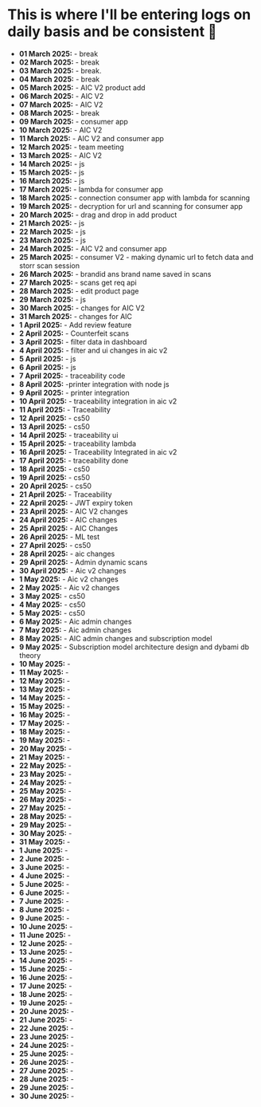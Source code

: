 # This is where I'll be entering logs on daily basis and be consistent 🤖
- **01 March 2025:** - break 
- **02 March 2025:** - break
- **03 March 2025:** - break. 
- **04 March 2025:** - break 
- **05 March 2025:** - AIC V2 product add
- **06 March 2025:** - AIC V2
- **07 March 2025:** - AIC V2
- **08 March 2025:** - break
- **09 March 2025:** - consumer app
- **10 March 2025:** - AIC V2
- **11 March 2025:** - AIC V2 and consumer app
- **12 March 2025:** - team meeting 
- **13 March 2025:** - AIC V2
- **14 March 2025:** - js 
- **15 March 2025:** - js 
- **16 March 2025:** - js
- **17 March 2025:** - lambda for consumer app
- **18 March 2025:** - connection consumer app with lambda for scanning 
- **19 March 2025:** - decryption for url and scanning for consumer app
- **20 March 2025:** - drag and drop in add product 
- **21 March 2025:** - js
- **22 March 2025:** - js
- **23 March 2025:** - js
- **24 March 2025:** - AIC V2 and consumer app
- **25 March 2025:** - consumer V2 - making dynamic url to fetch data and storr scan session 
- **26 March 2025:** - brandid ans brand name saved in scans
- **27 March 2025:** - scans get req api
- **28 March 2025:** - edit product page 
- **29 March 2025:** - js
- **30 March 2025:** - changes for AIC V2
- **31 March 2025:** - changes for AIC 
- **1 April 2025:** - Add review feature
- **2 April 2025:** - Counterfeit scans 
- **3 April 2025:** - filter data in dashboard
- **4 April 2025:** - filter and ui changes in aic v2
- **5 April 2025:** - js
- **6 April 2025:** - js
- **7 April 2025:** - traceability code 
- **8 April 2025:** -printer integration with node js
- **9 April 2025:** - printer integration 
- **10 April 2025:** - traceability integration in aic v2
- **11 April 2025:** - Traceability 
- **12 April 2025:** - cs50
- **13 April 2025:** - cs50
- **14 April 2025:** - traceability ui
- **15 April 2025:** - traceability lambda
- **16 April 2025:** - Traceability Integrated in aic v2
- **17 April 2025:** - traceability done
- **18 April 2025:** - cs50
- **19 April 2025:** - cs50
- **20 April 2025:** - cs50
- **21 April 2025:** - Traceability 
- **22 April 2025:** - JWT expiry token 
- **23 April 2025:** - AIC V2 changes 
- **24 April 2025:** - AIC changes
- **25 April 2025:** - AIC Changes
- **26 April 2025:** - ML test
- **27 April 2025:** - cs50
- **28 April 2025:** - aic changes
- **29 April 2025:** - Admin dynamic scans
- **30 April 2025:** - Aic v2 changes 
- **1 May 2025:** - Aic v2 changes
- **2 May 2025:** - Aic v2 changes
- **3 May 2025:** - cs50
- **4 May 2025:** - cs50
- **5 May 2025:** - cs50
- **6 May 2025:** - Aic admin changes 
- **7 May 2025:** - Aic admin changes 
- **8 May 2025:** - AIC admin changes and subscription model
- **9 May 2025:** - Subscription model architecture design and dybami db theory
- **10 May 2025:** - 
- **11 May 2025:** - 
- **12 May 2025:** - 
- **13 May 2025:** - 
- **14 May 2025:** - 
- **15 May 2025:** - 
- **16 May 2025:** - 
- **17 May 2025:** - 
- **18 May 2025:** - 
- **19 May 2025:** - 
- **20 May 2025:** - 
- **21 May 2025:** - 
- **22 May 2025:** - 
- **23 May 2025:** - 
- **24 May 2025:** - 
- **25 May 2025:** - 
- **26 May 2025:** - 
- **27 May 2025:** - 
- **28 May 2025:** - 
- **29 May 2025:** - 
- **30 May 2025:** - 
- **31 May 2025:** - 
- **1 June 2025:** - 
- **2 June 2025:** - 
- **3 June 2025:** - 
- **4 June 2025:** - 
- **5 June 2025:** - 
- **6 June 2025:** - 
- **7 June 2025:** - 
- **8 June 2025:** - 
- **9 June 2025:** - 
- **10 June 2025:** - 
- **11 June 2025:** - 
- **12 June 2025:** - 
- **13 June 2025:** - 
- **14 June 2025:** - 
- **15 June 2025:** - 
- **16 June 2025:** - 
- **17 June 2025:** - 
- **18 June 2025:** - 
- **19 June 2025:** - 
- **20 June 2025:** - 
- **21 June 2025:** - 
- **22 June 2025:** - 
- **23 June 2025:** - 
- **24 June 2025:** - 
- **25 June 2025:** - 
- **26 June 2025:** - 
- **27 June 2025:** - 
- **28 June 2025:** - 
- **29 June 2025:** - 
- **30 June 2025:** - 
